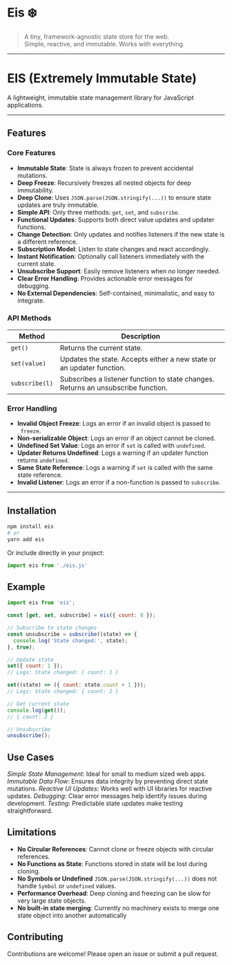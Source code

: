 # Eis ❄️

> A tiny, framework-agnostic state store for the web.  
> Simple, reactive, and immutable. Works with everything.

---

# EIS (Extremely Immutable State)

A lightweight, immutable state management library for JavaScript applications.

---

## Features

### Core Features
- **Immutable State**: State is always frozen to prevent accidental mutations.
- **Deep Freeze**: Recursively freezes all nested objects for deep immutability.
- **Deep Clone**: Uses `JSON.parse(JSON.stringify(...))` to ensure state updates are truly immutable.
- **Simple API**: Only three methods: `get`, `set`, and `subscribe`.
- **Functional Updates**: Supports both direct value updates and updater functions.
- **Change Detection**: Only updates and notifies listeners if the new state is a different reference.
- **Subscription Model**: Listen to state changes and react accordingly.
- **Instant Notification**: Optionally call listeners immediately with the current state.
- **Unsubscribe Support**: Easily remove listeners when no longer needed.
- **Clear Error Handling**: Provides actionable error messages for debugging.
- **No External Dependencies**: Self-contained, minimalistic, and easy to integrate.

### API Methods
| Method         | Description                                                                                     |
|----------------|-------------------------------------------------------------------------------------------------|
| `get()`        | Returns the current state.                                                                       |
| `set(value)`   | Updates the state. Accepts either a new state or an updater function.                           |
| `subscribe(l)` | Subscribes a listener function to state changes. Returns an unsubscribe function.              |

### Error Handling
- **Invalid Object Freeze**: Logs an error if an invalid object is passed to `_freeze`.
- **Non-serializable Object**: Logs an error if an object cannot be cloned.
- **Undefined Set Value**: Logs an error if `set` is called with `undefined`.
- **Updater Returns Undefined**: Logs a warning if an updater function returns `undefined`.
- **Same State Reference**: Logs a warning if `set` is called with the same state reference.
- **Invalid Listener**: Logs an error if a non-function is passed to `subscribe`.

---

## Installation

```bash
npm install eis
# or
yarn add eis
```

Or include directly in your project:

```js
import eis from './eis.js'
```

## Example

```js
import eis from 'eis';

const [get, set, subscribe] = eis({ count: 0 });

// Subscribe to state changes
const unsubscribe = subscribe((state) => {
  console.log('State changed:', state);
}, true);

// Update state
set({ count: 1 });
// Logs: State changed: { count: 1 }

set((state) => ({ count: state.count + 1 }));
// Logs: State changed: { count: 2 }

// Get current state
console.log(get());
// { count: 2 }

// Unsubscribe
unsubscribe();
```

## Use Cases

*Simple State Management*: Ideal for small to medium sized web apps.
*Immutable Data Flow*: Ensures data integrity by preventing direct state mutations.
*Reactive UI Updates*: Works well with UI libraries for reactive updates.
*Debugging*: Clear error messages help identify issues during development.
*Testing*: Predictable state updates make testing straightforward.

## Limitations

- **No Circular References**: Cannot clone or freeze objects with circular references.
- **No Functions as State**: Functions stored in state will be lost during cloning.
- **No Symbols or Undefined** ```JSON.parse(JSON.stringify(...))``` does not handle ```Symbol``` or ```undefined``` values.
- **Performance Overhead**: Deep cloning and freezing can be slow for very large state objects.
- **No built-in state merging**: Currently no machinery exists to merge one state object into another automatically

## Contributing
Contributions are welcome! Please open an issue or submit a pull request.
